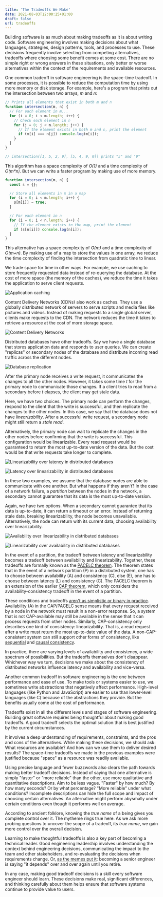```yaml
---
title: 'The Tradeoffs We Make'
date: 2021-08-03T12:00:25+01:00
draft: false
url: tradeoffs
---
```


Building software is as much about making tradeoffs as it is about writing code. Software engineering involves making decisions about what languages, strategies, design patterns, tools, and processes to use. These decisions frequently involve selecting from competing alternatives, tradeoffs where choosing some benefit comes at some cost. There are no simple right or wrong answers in these situations, only better or worse alternatives within the context of the requirements and available resources.

One common tradeoff in software engineering is the space-time tradeoff. In some processes, it is possible to reduce the computation time by using more memory or disk storage. For example, here's a program that prints out the intersection between two arrays, _m_ and _n_:

```javascript
// Prints all elements that exist in both m and n
function intersection(m, n) {
  // For each element in m...
  for (i = 0; i < m.length; i++) {
    // Check each element in n
    for (j = 0; j < n.length; j++) {
      // If the element exists in both m and n, print the element
      if (m[i] === n[j]) console.log(m[i]);
    }
  }
}

// intersection([1, 5, 2, 9], [5, 4, 9, 0]) prints "5" and "9"
```

This algorithm has a space complexity of _O(1)_ and a time complexity of _O(m\*n)_. But we can write a faster program by making use of more memory.

```javascript
function intersection(m, n) {
  const s = {};

  // Store all elements in m in a map
  for (i = 0; i < m.length; i++) {
    s[m[i]] = true;
  }

  // For each element in n
  for (i = 0; i < n.length; i++) {
    // If the element exists in the map, print the element
    if (s[n[i]]) console.log(n[i]);
  }
}
```

This alternative has a space complexity of _O(m)_ and a time complexity of _O(m+n)_. By making use of a map to store the values in one array, we reduce the time complexity of finding the intersection from quadratic time to linear.

We trade space for time in other ways. For example, we use caching to store frequently requested data instead of re-querying the database. At the cost of more space (the memory of the caches), we reduce the time it takes the application to serve client requests.

![Application caching](https://firebasestorage.googleapis.com/v0/b/firescript-577a2.appspot.com/o/imgs%2Fapp%2FChidi%2FKR94lSVxQ_.png?alt=media&token=3beb934c-81fe-476b-9292-e794c0501f08)

Content Delivery Networks (CDNs) also work as caches. They use a globally distributed network of servers to serve scripts and media files like pictures and videos. Instead of making requests to a single global server, clients make requests to the CDN. The network reduces the time it takes to retrieve a resource at the cost of more storage space.

![Content Delivery Networks](https://firebasestorage.googleapis.com/v0/b/firescript-577a2.appspot.com/o/imgs%2Fapp%2FChidi%2FysLwkXdZyz.png?alt=media&token=98e12653-3714-4b19-b059-8d5c474da956)

Distributed databases have other tradeoffs. Say we have a single database that stores application data and responds to user queries. We can create "replicas" or secondary nodes of the database and distribute incoming read traffic across the different nodes.

![Database replication](https://firebasestorage.googleapis.com/v0/b/firescript-577a2.appspot.com/o/imgs%2Fapp%2FChidi%2FpssvdN0WaT.png?alt=media&token=3a95efb2-ffcd-46ab-bbb5-bd1fad292ce9)

After the primary node receives a write request, it communicates the changes to all the other nodes. However, it takes some time _t_ for the primary node to communicate those changes. If a client tries to read from a secondary before _t_ elapses, the client may get stale data.

Here, we have two choices. The primary node can perform the changes, respond to the client that the write is successful, and then replicate the changes to the other nodes. In this case, we say that the database does not have _linearizability_. After a successful write request, a secondary node might still return a _stale read_.

Alternatively, the primary node can wait to replicate the changes in the other nodes before confirming that the write is successful. This configuration would be linearizable. Every read request would be guaranteed to return the most up-to-date version of the data. But the cost would be that write requests take longer to complete.

![Linearizability over latency in distributed databases](https://firebasestorage.googleapis.com/v0/b/firescript-577a2.appspot.com/o/imgs%2Fapp%2FChidi%2Fe2CFHIjvWM.png?alt=media&token=4b6ec839-f746-47cc-b168-75b5068ca8c5)

![Latency over linearizability in distributed databases](https://firebasestorage.googleapis.com/v0/b/firescript-577a2.appspot.com/o/imgs%2Fapp%2FChidi%2F-GhTNMB4p4.png?alt=media&token=b4233c76-ffb5-463c-a80c-0ae6de589d28)

In these two examples, we assume that the database nodes are able to communicate with one another. But what happens if they aren't? In the case of a network failure, a _partition_ between the nodes in the network, a secondary cannot guarantee that its data is the most up-to-date version.

Again, we have two options. When a secondary cannot guarantee that its data is up-to-date, it can return a timeout or an error. Instead of returning stale data, breaking linearizability, the node becomes unavailable. Alternatively, the node can return with its current data, choosing availability over linearizability.

![Availability over linearizability in distributed databases](https://firebasestorage.googleapis.com/v0/b/firescript-577a2.appspot.com/o/imgs%2Fapp%2FChidi%2FLhqUvdCK7I.png?alt=media&token=4baf074c-27ff-4788-b8c5-c370b5bb0443)

![Linearizability over availability in distributed databases](https://firebasestorage.googleapis.com/v0/b/firescript-577a2.appspot.com/o/imgs%2Fapp%2FChidi%2F-Tz1s8a7T-.png?alt=media&token=00f249a2-700b-4d7c-bdd8-65611f6bbb8d)

In the event of a partition, the tradeoff between latency and linearizability becomes a tradeoff between availability and linearizability. Together, these tradeoffs are formally known as the [PACELC theorem](https://en.wikipedia.org/wiki/PACELC_theorem). The theorem states that in the event of a network partition (P) in a distributed system, one has to choose between availability (A) and consistency (C), else (E), one has to choose between latency (L) and consistency (C). The PACELC theorem is an extension of the earlier [CAP theorem](https://en.wikipedia.org/wiki/CAP_theorem), which only considers the availability-consistency tradeoff in the event of a partition.

These conditions and tradeoffs [aren't as simplistic or binary in practice](https://martin.kleppmann.com/2015/05/11/please-stop-calling-databases-cp-or-ap.html). Availability (A) in the CAP/PACELC sense means that every request received by a node in the network must result in a non-error response. So, a system that is not CAP-available may still be available in the sense that it can process requests from other nodes. Similarly, CAP-consistency only describes one kind of consistency: linearizability. That is, a read request after a write must return the most up-to-date value of the data. A non-CAP-consistent system can still support other forms of consistency, like [sequential](https://en.wikipedia.org/wiki/Consistency_model#Sequential_consistency) and [causal consistency](https://en.wikipedia.org/wiki/Consistency_model#Causal_consistency).

In practice, there are varying levels of availability and consistency, a wide spectrum of possibilities. But the tradeoffs themselves don't disappear. Whichever way we turn, decisions we make about the consistency of distributed networks influence latency and availability and vice-versa.

Another common tradeoff in software engineering is the one between performance and ease of use. To make tools or systems easier to use, we sometimes write abstractions that negatively affect performance. High-level languages (like Python and JavaScript) are easier to use than lower-level languages (like C) because of the abstractions they provide. But the benefits usually come at the cost of performance.

Tradeoffs exist in all the different levels and stages of software engineering. Building great software requires being thoughtful about making good tradeoffs. A good tradeoff selects the optimal solution that is best justified by the current circumstances.

It involves a deep understanding of requirements, constraints, and the pros and cons of the alternatives. While making these decisions, we should ask: What resources are available? And how can we use them to deliver desired results? The space-time tradeoffs we made in the previous examples were justified because "space" as a resource was readily available.

Using precise language and fewer buzzwords also clears the path towards making better tradeoff decisions. Instead of saying that one alternative is simply "faster" or "more reliable" than the other, use more qualitative and quantitative descriptions. Aim to be less vague. "Faster" by how much? By how many seconds? Or by what percentage? "More reliable" under what conditions? Incomplete descriptions can hide the full scope and impact of choosing certain alternatives. An alternative might perform abysmally under certain conditions even though it performs well on average.

According to ancient folklore, knowing the _true name_ of a being gives you complete control over it. The mytheme rings true here. As we ask more probing questions to uncover the scope of a tradeoff, its _true name_, we gain more control over the overall decision.

Learning to make thoughtful tradeoffs is also a key part of becoming a technical leader. Good engineering leadership involves understanding the context behind engineering decisions, communicating the impact to the team and other stakeholders, and re-evaluating the decisions when requirements change. Or, [as the memes put it](https://twitter.com/sugarpirate_/status/1348044775887233024): becoming a senior engineer is saying "it depends" over and over again until you retire.

In any case, making good tradeoff decisions is a skill every software engineer should learn. These decisions make real, significant differences, and thinking carefully about them helps ensure that software systems continue to provide value to users.
